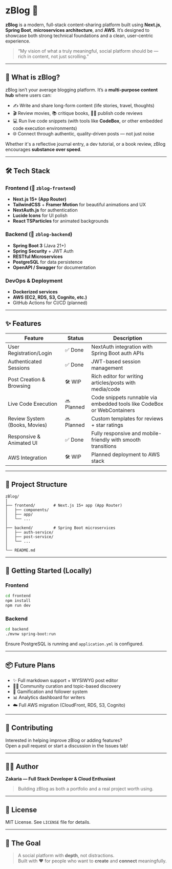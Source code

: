 # zBlog 🚀

**zBlog** is a modern, full-stack content-sharing platform built using **Next.js**, **Spring Boot**, **microservices architecture**, and **AWS**. It’s designed to showcase both strong technical foundations and a clean, user-centric experience.

> “My vision of what a truly meaningful, social platform should be — rich in content, not just scrolling.”

---

## 🌟 What is zBlog?

zBlog isn’t your average blogging platform. It’s a **multi-purpose content hub** where users can:

- ✍️ Write and share long-form content (life stories, travel, thoughts)
- 🎬 Review movies, 📚 critique books, 🧑‍💻 publish code reviews
- 💻 Run live code snippets (with tools like **CodeBox**, or other embedded code execution environments)
- 🌐 Connect through authentic, quality-driven posts — not just noise

Whether it's a reflective journal entry, a dev tutorial, or a book review, zBlog encourages **substance over speed**.

---

## 🛠 Tech Stack

### Frontend (📘 `zblog-frontend`)
- **Next.js 15+ (App Router)**
- **TailwindCSS** + **Framer Motion** for beautiful animations and UX
- **NextAuth.js** for authentication
- **Lucide Icons** for UI polish
- **React TSParticles** for animated backgrounds

### Backend (📙 `zblog-backend`)
- **Spring Boot 3** (Java 21+)
- **Spring Security** + JWT Auth
- **RESTful Microservices**
- **PostgreSQL** for data persistence
- **OpenAPI / Swagger** for documentation

### DevOps & Deployment
- **Dockerized services**
- **AWS (EC2, RDS, S3, Cognito, etc.)**
- GitHub Actions for CI/CD (planned)

---

## ✨ Features

| Feature                         | Status     | Description                                                                 |
|-------------------------------|------------|-----------------------------------------------------------------------------|
| User Registration/Login        | ✅ Done     | NextAuth integration with Spring Boot auth APIs                             |
| Authenticated Sessions         | ✅ Done     | JWT-based session management                                                |
| Post Creation & Browsing       | 🛠 WIP      | Rich editor for writing articles/posts with media/code                      |
| Live Code Execution            | 🔜 Planned  | Code snippets runnable via embedded tools like CodeBox or WebContainers     |
| Review System (Books, Movies)  | 🔜 Planned  | Custom templates for reviews + star ratings                                 |
| Responsive & Animated UI       | ✅ Done     | Fully responsive and mobile-friendly with smooth transitions                |
| AWS Integration                | 🛠 WIP      | Planned deployment to AWS stack                                             |

---

## 📂 Project Structure

```
zBlog/
│
├── frontend/        # Next.js 15+ app (App Router)
│   ├── components/
│   ├── app/
│   └── ...
│
├── backend/         # Spring Boot microservices
│   ├── auth-service/
│   ├── post-service/
│   └── ...
│
└── README.md       
```

---

## 🧪 Getting Started (Locally)

### Frontend

```bash
cd frontend
npm install
npm run dev
```

### Backend

```bash
cd backend
./mvnw spring-boot:run
```

Ensure PostgreSQL is running and `application.yml` is configured.

---

## 📦 Future Plans

- ✨ Full markdown support + WYSIWYG post editor
- 🧑‍🏫 Community curation and topic-based discovery
- 🎯 Gamification and follower system
- 📊 Analytics dashboard for writers
- ☁️ Full AWS migration (CloudFront, RDS, S3, Cognito)

---

## 🤝 Contributing

Interested in helping improve zBlog or adding features?  
Open a pull request or start a discussion in the Issues tab!

---

## 🧑‍💻 Author

**Zakaria — Full Stack Developer & Cloud Enthusiast**  
> Building zBlog as both a portfolio and a real project worth using.

---

## 📜 License

MIT License. See `LICENSE` file for details.

---

## 🚀 The Goal

> A social platform with **depth**, not distractions.  
> Built with ❤️ for people who want to **create** and **connect** meaningfully.
